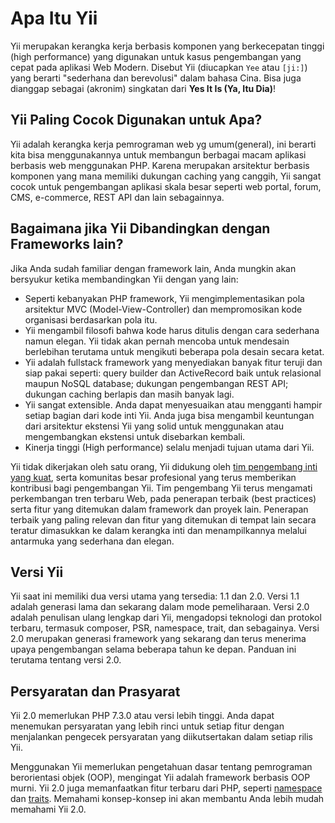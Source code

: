 # Apa Itu Yii

Yii merupakan kerangka kerja berbasis komponen yang berkecepatan tinggi (high performance) yang digunakan untuk kasus
pengembangan yang cepat pada aplikasi Web Modern. Disebut Yii (diucapkan `Yee` atau `[ji:]`) yang berarti "sederhana dan
berevolusi" dalam bahasa Cina. Bisa juga dianggap sebagai (akronim) singkatan dari **Yes It Is (Ya, Itu Dia)**!

## Yii Paling Cocok Digunakan untuk Apa?

Yii adalah kerangka kerja pemrograman web yg umum(general), ini berarti kita bisa menggunakannya untuk membangun berbagai
macam aplikasi berbasis web menggunakan PHP. Karena merupakan arsitektur berbasis komponen yang mana memiliki dukungan
caching yang canggih, Yii sangat cocok untuk pengembangan aplikasi skala besar seperti web portal, forum, CMS, e-commerce,
REST API dan lain sebagainnya.

## Bagaimana jika Yii Dibandingkan dengan Frameworks lain?

Jika Anda sudah familiar dengan framework lain, Anda mungkin akan bersyukur ketika membandingkan Yii dengan yang lain:

-   Seperti kebanyakan PHP framework, Yii mengimplementasikan pola arsitektur MVC (Model-View-Controller) dan mempromosikan kode organisasi berdasarkan pola itu.
-   Yii mengambil filosofi bahwa kode harus ditulis dengan cara sederhana namun elegan. Yii tidak akan pernah mencoba untuk mendesain berlebihan terutama untuk mengikuti beberapa pola desain secara ketat.
-   Yii adalah fullstack framework yang menyediakan banyak fitur teruji dan siap pakai seperti: query builder dan ActiveRecord baik untuk relasional maupun NoSQL database; dukungan pengembangan REST API; dukungan caching berlapis dan masih banyak lagi.
-   Yii sangat extensible. Anda dapat menyesuaikan atau mengganti hampir setiap bagian dari kode inti Yii. Anda juga bisa mengambil keuntungan dari arsitektur ekstensi Yii yang solid untuk menggunakan atau mengembangkan ekstensi untuk disebarkan kembali.
-   Kinerja tinggi (High performance) selalu menjadi tujuan utama dari Yii.

Yii tidak dikerjakan oleh satu orang, Yii didukung oleh [tim pengembang inti yang kuat][yii_team], serta komunitas besar
profesional yang terus memberikan kontribusi bagi pengembangan Yii. Tim pengembang Yii terus mengamati perkembangan tren
terbaru Web, pada penerapan terbaik (best practices) serta fitur yang ditemukan dalam framework dan proyek lain.
Penerapan terbaik yang paling relevan dan fitur yang ditemukan di tempat lain secara teratur dimasukkan ke dalam kerangka inti
dan menampilkannya melalui antarmuka yang sederhana dan elegan.

[yii_team]: https://www.yiiframework.com/team

## Versi Yii

Yii saat ini memiliki dua versi utama yang tersedia: 1.1 dan 2.0. Versi 1.1 adalah generasi lama dan sekarang dalam mode pemeliharaan.
Versi 2.0 adalah penulisan ulang lengkap dari Yii, mengadopsi teknologi dan protokol terbaru, termasuk composer, PSR, namespace, trait, dan sebagainya.
Versi 2.0 merupakan generasi framework yang sekarang dan terus menerima upaya pengembangan selama beberapa tahun ke depan.
Panduan ini terutama tentang versi 2.0.

## Persyaratan dan Prasyarat

Yii 2.0 memerlukan PHP 7.3.0 atau versi lebih tinggi. Anda dapat menemukan persyaratan yang lebih rinci untuk setiap fitur
dengan menjalankan pengecek persyaratan yang diikutsertakan dalam setiap rilis Yii.

Menggunakan Yii memerlukan pengetahuan dasar tentang pemrograman berorientasi objek (OOP), mengingat Yii adalah framework berbasis OOP murni.
Yii 2.0 juga memanfaatkan fitur terbaru dari PHP, seperti [namespace](https://www.php.net/manual/en/language.namespaces.php) dan [traits](https://www.php.net/manual/en/language.oop5.traits.php).
Memahami konsep-konsep ini akan membantu Anda lebih mudah memahami Yii 2.0.
